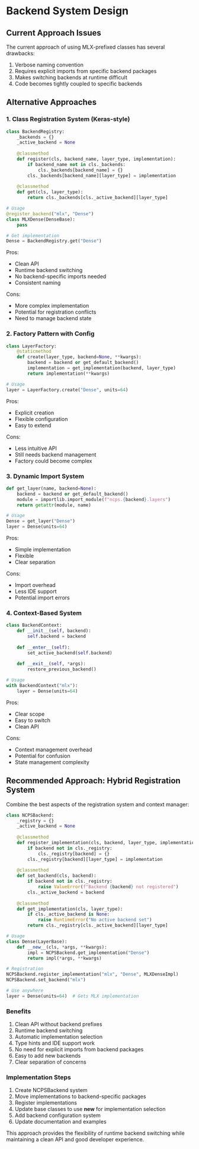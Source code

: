 # Backend System Design

## Current Approach Issues
The current approach of using MLX-prefixed classes has several drawbacks:
1. Verbose naming convention
2. Requires explicit imports from specific backend packages
3. Makes switching backends at runtime difficult
4. Code becomes tightly coupled to specific backends

## Alternative Approaches

### 1. Class Registration System (Keras-style)
```python
class BackendRegistry:
    _backends = {}
    _active_backend = None
    
    @classmethod
    def register(cls, backend_name, layer_type, implementation):
        if backend_name not in cls._backends:
            cls._backends[backend_name] = {}
        cls._backends[backend_name][layer_type] = implementation
    
    @classmethod
    def get(cls, layer_type):
        return cls._backends[cls._active_backend][layer_type]

# Usage
@register_backend("mlx", "Dense")
class MLXDense(DenseBase):
    pass

# Get implementation
Dense = BackendRegistry.get("Dense")
```

Pros:
- Clean API
- Runtime backend switching
- No backend-specific imports needed
- Consistent naming

Cons:
- More complex implementation
- Potential for registration conflicts
- Need to manage backend state

### 2. Factory Pattern with Config
```python
class LayerFactory:
    @staticmethod
    def create(layer_type, backend=None, **kwargs):
        backend = backend or get_default_backend()
        implementation = get_implementation(backend, layer_type)
        return implementation(**kwargs)

# Usage
layer = LayerFactory.create("Dense", units=64)
```

Pros:
- Explicit creation
- Flexible configuration
- Easy to extend

Cons:
- Less intuitive API
- Still needs backend management
- Factory could become complex

### 3. Dynamic Import System
```python
def get_layer(name, backend=None):
    backend = backend or get_default_backend()
    module = importlib.import_module(f"ncps.{backend}.layers")
    return getattr(module, name)

# Usage
Dense = get_layer("Dense")
layer = Dense(units=64)
```

Pros:
- Simple implementation
- Flexible
- Clear separation

Cons:
- Import overhead
- Less IDE support
- Potential import errors

### 4. Context-Based System
```python
class BackendContext:
    def __init__(self, backend):
        self.backend = backend
        
    def __enter__(self):
        set_active_backend(self.backend)
        
    def __exit__(self, *args):
        restore_previous_backend()

# Usage
with BackendContext("mlx"):
    layer = Dense(units=64)
```

Pros:
- Clear scope
- Easy to switch
- Clean API

Cons:
- Context management overhead
- Potential for confusion
- State management complexity

## Recommended Approach: Hybrid Registration System

Combine the best aspects of the registration system and context manager:

```python
class NCPSBackend:
    _registry = {}
    _active_backend = None
    
    @classmethod
    def register_implementation(cls, backend, layer_type, implementation):
        if backend not in cls._registry:
            cls._registry[backend] = {}
        cls._registry[backend][layer_type] = implementation
    
    @classmethod
    def set_backend(cls, backend):
        if backend not in cls._registry:
            raise ValueError(f"Backend {backend} not registered")
        cls._active_backend = backend
    
    @classmethod
    def get_implementation(cls, layer_type):
        if cls._active_backend is None:
            raise RuntimeError("No active backend set")
        return cls._registry[cls._active_backend][layer_type]

# Usage
class Dense(LayerBase):
    def __new__(cls, *args, **kwargs):
        impl = NCPSBackend.get_implementation("Dense")
        return impl(*args, **kwargs)

# Registration
NCPSBackend.register_implementation("mlx", "Dense", MLXDenseImpl)
NCPSBackend.set_backend("mlx")

# Use anywhere
layer = Dense(units=64)  # Gets MLX implementation
```

### Benefits
1. Clean API without backend prefixes
2. Runtime backend switching
3. Automatic implementation selection
4. Type hints and IDE support work
5. No need for explicit imports from backend packages
6. Easy to add new backends
7. Clear separation of concerns

### Implementation Steps
1. Create NCPSBackend system
2. Move implementations to backend-specific packages
3. Register implementations
4. Update base classes to use __new__ for implementation selection
5. Add backend configuration system
6. Update documentation and examples

This approach provides the flexibility of runtime backend switching while maintaining a clean API and good developer experience.